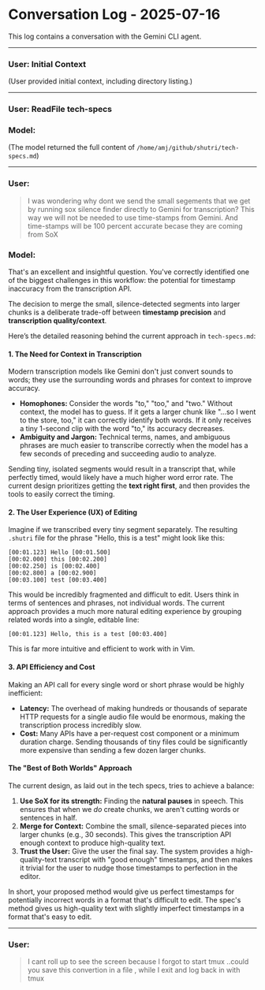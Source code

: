 # Conversation Log - 2025-07-16

This log contains a conversation with the Gemini CLI agent.

---

### User: Initial Context

(User provided initial context, including directory listing.)

---

### User: ReadFile tech-specs

### Model:
(The model returned the full content of `/home/amj/github/shutri/tech-specs.md`)

---

### User: 
> I was wondering why dont we send the small segements that we get by running sox silence finder directly to Gemini for transcription? This way we will not be needed to use time-stamps from Gemini. And time-stamps will be 100 percent accurate becase they are coming from SoX

### Model:
That's an excellent and insightful question. You've correctly identified one of the biggest challenges in this workflow: the potential for timestamp inaccuracy from the transcription API.

The decision to merge the small, silence-detected segments into larger chunks is a deliberate trade-off between **timestamp precision** and **transcription quality/context**.

Here’s the detailed reasoning behind the current approach in `tech-specs.md`:

#### 1. The Need for Context in Transcription

Modern transcription models like Gemini don't just convert sounds to words; they use the surrounding words and phrases for context to improve accuracy.

*   **Homophones:** Consider the words "to," "too," and "two." Without context, the model has to guess. If it gets a larger chunk like "...so I went to the store, too," it can correctly identify both words. If it only receives a tiny 1-second clip with the word "to," its accuracy decreases.
*   **Ambiguity and Jargon:** Technical terms, names, and ambiguous phrases are much easier to transcribe correctly when the model has a few seconds of preceding and succeeding audio to analyze.

Sending tiny, isolated segments would result in a transcript that, while perfectly timed, would likely have a much higher word error rate. The current design prioritizes getting the **text right first**, and then provides the tools to easily correct the timing.

#### 2. The User Experience (UX) of Editing

Imagine if we transcribed every tiny segment separately. The resulting `.shutri` file for the phrase "Hello, this is a test" might look like this:

```
[00:01.123] Hello [00:01.500]
[00:02.000] this [00:02.200]
[00:02.250] is [00:02.400]
[00:02.800] a [00:02.900]
[00:03.100] test [00:03.400]
```

This would be incredibly fragmented and difficult to edit. Users think in terms of sentences and phrases, not individual words. The current approach provides a much more natural editing experience by grouping related words into a single, editable line:

```
[00:01.123] Hello, this is a test [00:03.400]
```

This is far more intuitive and efficient to work with in Vim.

#### 3. API Efficiency and Cost

Making an API call for every single word or short phrase would be highly inefficient:

*   **Latency:** The overhead of making hundreds or thousands of separate HTTP requests for a single audio file would be enormous, making the transcription process incredibly slow.
*   **Cost:** Many APIs have a per-request cost component or a minimum duration charge. Sending thousands of tiny files could be significantly more expensive than sending a few dozen larger chunks.

#### The "Best of Both Worlds" Approach

The current design, as laid out in the tech specs, tries to achieve a balance:

1.  **Use SoX for its strength:** Finding the **natural pauses** in speech. This ensures that when we *do* create chunks, we aren't cutting words or sentences in half.
2.  **Merge for Context:** Combine the small, silence-separated pieces into larger chunks (e.g., 30 seconds). This gives the transcription API enough context to produce high-quality text.
3.  **Trust the User:** Give the user the final say. The system provides a high-quality-text transcript with "good enough" timestamps, and then makes it trivial for the user to nudge those timestamps to perfection in the editor.

In short, your proposed method would give us perfect timestamps for potentially incorrect words in a format that's difficult to edit. The spec's method gives us high-quality text with slightly imperfect timestamps in a format that's easy to edit.

---

### User:
> I cant roll up to see the screen because I forgot to start tmux ..could you save this convertion in a file , while I exit and log back in with tmux
